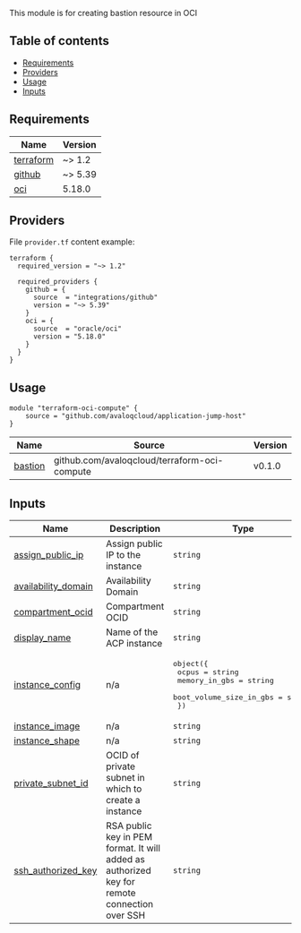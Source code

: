 This module is for creating bastion resource in OCI

## Table of contents

* [Requirements](#requirements)
* [Providers](#providers)
* [Usage](#usage)
* [Inputs](#inputs)

  
## Requirements

| Name | Version |
|------|---------|
| <a name="requirement_terraform"></a> [terraform](#requirement\_terraform) | ~> 1.2 |
| <a name="requirement_github"></a> [github](#requirement\_github) | ~> 5.39 |
| <a name="requirement_oci"></a> [oci](#requirement\_oci) | 5.18.0 |


## Providers
File `provider.tf` content example:

```hcl
terraform {
  required_version = "~> 1.2"

  required_providers {
    github = {
      source  = "integrations/github"
      version = "~> 5.39"
    }
    oci = {
      source  = "oracle/oci"
      version = "5.18.0"
    }
  }
}
```


## Usage

    module "terraform-oci-compute" {
        source = "github.com/avaloqcloud/application-jump-host"
    }

| Name | Source | Version |
|------|--------|---------|
| <a name="module_bastion"></a> [bastion](#module\_bastion) | github.com/avaloqcloud/terraform-oci-compute | v0.1.0 |



## Inputs

| Name | Description | Type | Default | Required |
|------|-------------|------|---------|:--------:|
| <a name="input_assign_public_ip"></a> [assign\_public\_ip](#input\_assign\_public\_ip) | Assign public IP to the instance | `string` | `true` | no |
| <a name="input_availability_domain"></a> [availability\_domain](#input\_availability\_domain) | Availability Domain | `string` | n/a | yes |
| <a name="input_compartment_ocid"></a> [compartment\_ocid](#input\_compartment\_ocid) | Compartment OCID | `string` | n/a | yes |
| <a name="input_display_name"></a> [display\_name](#input\_display\_name) | Name of the ACP instance | `string` | n/a | yes |
| <a name="input_instance_config"></a> [instance\_config](#input\_instance\_config) | n/a | <pre>object({<br>    ocpus = string<br>    memory_in_gbs = string<br>    boot_volume_size_in_gbs = string<br>  })</pre> | <pre>{<br>  "boot_volume_size_in_gbs": "500",<br>  "memory_in_gbs": "48",<br>  "ocpus": "6"<br>}</pre> | no |
| <a name="input_instance_image"></a> [instance\_image](#input\_instance\_image) | n/a | `string` | n/a | yes |
| <a name="input_instance_shape"></a> [instance\_shape](#input\_instance\_shape) | n/a | `string` | n/a | yes |
| <a name="input_private_subnet_id"></a> [private\_subnet\_id](#input\_private\_subnet\_id) | OCID of private subnet in which to create a instance | `string` | n/a | yes |
| <a name="input_ssh_authorized_key"></a> [ssh\_authorized\_key](#input\_ssh\_authorized\_key) | RSA public key in PEM format. It will added as authorized key for remote connection over SSH | `string` | n/a | yes |
